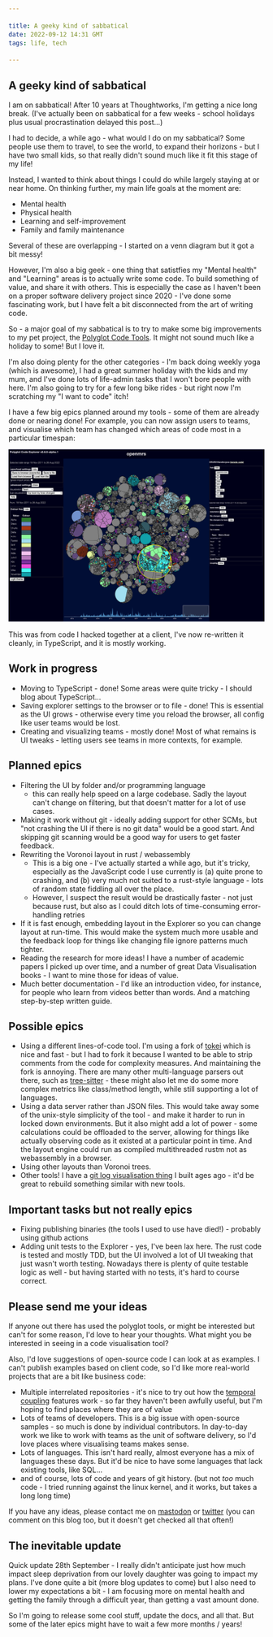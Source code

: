 ```yaml
---

title: A geeky kind of sabbatical
date: 2022-09-12 14:31 GMT
tags: life, tech

---
```


## A geeky kind of sabbatical

I am on sabbatical!  After 10 years at Thoughtworks, I'm getting a nice long break.  (I've actually been on sabbatical for a few weeks - school holidays plus usual procrastination delayed this post...)

I had to decide, a while ago - what would I do on my sabbatical?  Some people use them to travel, to see the world, to expand their horizons - but I have two small kids, so that really didn't sound much like it fit this stage of my life!

Instead, I wanted to think about things I could do while largely staying at or near home.  On thinking further, my main life goals at the moment are:

* Mental health
* Physical health
* Learning and self-improvement
* Family and family maintenance

Several of these are overlapping - I started on a venn diagram but it got a bit messy!

However, I'm also a big geek - one thing that satistfies my "Mental health" and "Learning" areas is to actually write some code.  To build something of value, and share it with others.  This is especially the case as I haven't been on a proper software delivery project since 2020 - I've done some fascinating work, but I have felt a bit disconnected from the art of writing code.

So - a major goal of my sabbatical is to try to make some big improvements to my pet project, the [Polyglot Code Tools](https://polyglot.korny.info). It might not sound much like a holiday to some!  But I love it.

I'm also doing plenty for the other categories - I'm back doing weekly yoga (which is awesome), I had a great summer holiday with the kids and my mum, and I've done lots of life-admin tasks that I won't bore people with here.  I'm also going to try for a few long bike rides - but right now I'm scratching my "I want to code" itch!

I have a few big epics planned around my tools - some of them are already done or nearing done!  For example, you can now assign users to teams, and visualise which team has changed which areas of code most in a particular timespan:

![Showing teams in the Explorer](2022-sabbatical/v060alpha1_teams.png)

This was from code I hacked together at a client, I've now re-written it cleanly, in TypeScript, and it is mostly working.

## Work in progress

* Moving to TypeScript - done!  Some areas were quite tricky - I should blog about TypeScript...
* Saving explorer settings to the browser or to file - done! This is essential as the UI grows - otherwise every time you reload the browser, all config like user teams would be lost.
* Creating and visualizing teams - mostly done! Most of what remains is UI tweaks - letting users see teams in more contexts, for example.

## Planned epics

* Filtering the UI by folder and/or programming language
  * this can really help speed on a large codebase. Sadly the layout can't change on filtering, but that doesn't matter for a lot of use cases.
* Making it work without git - ideally adding support for other SCMs, but "not crashing the UI if there is no git data" would be a good start.  And skipping git scanning would be a good way for users to get faster feedback.
* Rewriting the Voronoi layout in rust / webassembly
  * This is a big one - I've actually started a while ago, but it's tricky, especially as the JavaScript code I use currently is (a) quite prone to crashing, and (b) very much not suited to a rust-style language - lots of random state fiddling all over the place.
  * However, I suspect the result would be drastically faster - not just because rust, but also as I could ditch lots of time-consuming error-handling retries
* If it is fast enough, embedding layout in the Explorer so you can change layout at run-time.  This would make the system much more usable and the feedback loop for things like changing file ignore patterns much tighter.
* Reading the research for more ideas!  I have a number of academic papers I picked up over time, and a number of great Data Visualisation books - I want to mine those for ideas of value.
* Much better documentation - I'd like an introduction video, for instance, for people who learn from videos better than words.  And a matching step-by-step written guide.

## Possible epics

* Using a different lines-of-code tool.  I'm using a fork of [tokei](https://github.com/XAMPPRocky/tokei) which is nice and fast - but I had to fork it because I wanted to be able to strip comments from the code for complexity measures.  And maintaining the fork is annoying.  There are many other multi-language parsers out there, such as [tree-sitter](https://tree-sitter.github.io/tree-sitter/) - these might also let me do some more complex metrics like class/method length, while still supporting a lot of languages.
* Using a data server rather than JSON files.  This would take away some of the unix-style simplicity of the tool - and make it harder to run in locked down environments. But it also might add a lot of power - some calculations could be offloaded to the server, allowing for things like actually observing code as it existed at a particular point in time.  And the layout engine could run as compiled multithreaded rustm not as webassembly in a browser.
* Using other layouts than Voronoi trees.
* Other tools!  I have a [git log visualisation thing](https://github.com/kornysietsma/git-cd-chart-twuk2018) I built ages ago - it'd be great to rebuild something similar with new tools.

## Important tasks but not really epics

* Fixing publishing binaries (the tools I used to use have died!) - probably using github actions
* Adding unit tests to the Explorer - yes, I've been lax here.  The rust code is tested and mostly TDD, but the UI involved a lot of UI tweaking that just wasn't worth testing. Nowadays there is plenty of quite testable logic as well - but having started with no tests, it's hard to course correct.

## Please send me your ideas

If anyone out there has used the polyglot tools, or might be interested but can't for some reason, I'd love to hear your thoughts.  What might you be interested in seeing in a code visualisation tool?

Also, I'd love suggestions of open-source code I can look at as examples.  I can't publish examples based on client code, so I'd like more real-world projects that are a bit like business code:

* Multiple interrelated repositories - it's nice to try out how the [temporal coupling](https://polyglot.korny.info/metrics/temporal-coupling) features work - so far they haven't been awfully useful, but I'm hoping to find places where they are of value
* Lots of teams of developers.  This is a big issue with open-source samples - so much is done by individual contributors.  In day-to-day work we like to work with teams as the unit of software delivery, so I'd love places where visualising teams makes sense.
* Lots of languages.  This isn't hard really, almost everyone has a mix of languages these days.  But it'd be nice to have some languages that lack existing tools, like SQL...
* and of course, lots of code and years of git history.  (but not _too_ much code - I tried running against the linux kernel, and it works, but takes a long long time)

If you have any ideas, please contact me on [mastodon](https://octodon.social/@Korny) or [twitter](https://twitter.com/kornys) (you can comment on this blog too, but it doesn't get checked all that often!)

## The inevitable update

Quick update 28th September - I really didn't anticipate just how much impact sleep deprivation from our lovely daughter was going to impact my plans.  I've done quite a bit (more blog updates to come) but I also need to lower my expectations a bit - I am focusing more on mental health and getting the family through a difficult year, than getting a vast amount done.

So I'm going to release some cool stuff, update the docs, and all that.  But some of the later epics might have to wait a few more months / years!
